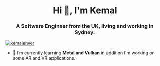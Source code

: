 <h1 align="center">Hi 👋, I'm Kemal</h1>
<h3 align="center">A Software Engineer from the UK, living and working in Sydney.</h3>

<p align="left"> <a href="https://twitter.com/kemalenver" target="blank"><img src="https://img.shields.io/twitter/follow/kemalenver?logo=twitter&style=for-the-badge" alt="kemalenver" /></a> </p>

- 🌱 I’m currently learning **Metal and Vulkan** in addition I'm working on some AR and VR applications. 
